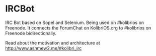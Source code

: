 # IRCBot
IRC Bot based on Sopel and Selenium. Being used on #kolibrios on Freenode.
It connects the ForumChat on KolibriOS.org to #kolibrios on Freenode bidirectionally.

Read about the motivation and architecture at http://www.ashmew2.me/#kolibri_irc
